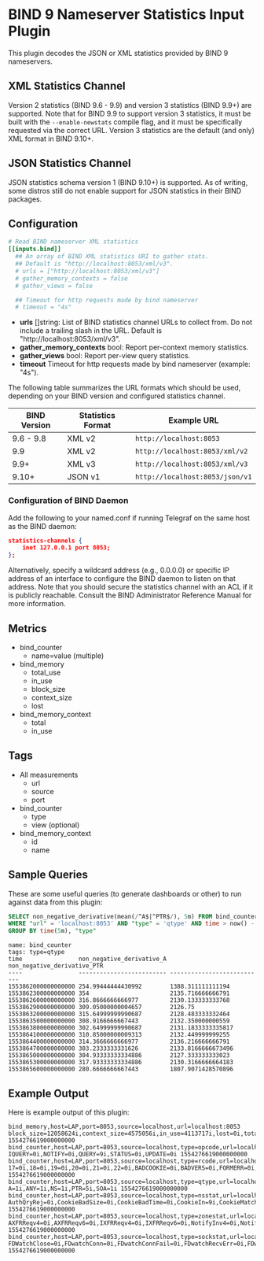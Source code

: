 # BIND 9 Nameserver Statistics Input Plugin

This plugin decodes the JSON or XML statistics provided by BIND 9 nameservers.

## XML Statistics Channel

Version 2 statistics (BIND 9.6 - 9.9) and version 3 statistics (BIND 9.9+) are
supported. Note that for BIND 9.9 to support version 3 statistics, it must be
built with the `--enable-newstats` compile flag, and it must be specifically
requested via the correct URL. Version 3 statistics are the default (and only)
XML format in BIND 9.10+.

## JSON Statistics Channel

JSON statistics schema version 1 (BIND 9.10+) is supported. As of writing, some
distros still do not enable support for JSON statistics in their BIND packages.

## Configuration

```toml @sample.conf
# Read BIND nameserver XML statistics
[[inputs.bind]]
  ## An array of BIND XML statistics URI to gather stats.
  ## Default is "http://localhost:8053/xml/v3".
  # urls = ["http://localhost:8053/xml/v3"]
  # gather_memory_contexts = false
  # gather_views = false

  ## Timeout for http requests made by bind nameserver
  # timeout = "4s"
```

- **urls** []string: List of BIND statistics channel URLs to collect from. Do
  not include a trailing slash in the URL. Default is
  "http://localhost:8053/xml/v3".
- **gather_memory_contexts** bool: Report per-context memory statistics.
- **gather_views** bool: Report per-view query statistics.
- **timeout** Timeout for http requests made by bind nameserver (example: "4s").

The following table summarizes the URL formats which should be used, depending
on your BIND version and configured statistics channel.

| BIND Version | Statistics Format | Example URL                   |
| ------------ | ----------------- | ----------------------------- |
| 9.6 - 9.8    | XML v2            | `http://localhost:8053`         |
| 9.9          | XML v2            | `http://localhost:8053/xml/v2`  |
| 9.9+         | XML v3            | `http://localhost:8053/xml/v3`  |
| 9.10+        | JSON v1           | `http://localhost:8053/json/v1` |

### Configuration of BIND Daemon

Add the following to your named.conf if running Telegraf on the same host as the
BIND daemon:

```json
statistics-channels {
    inet 127.0.0.1 port 8053;
};
```

Alternatively, specify a wildcard address (e.g., 0.0.0.0) or specific IP address
of an interface to configure the BIND daemon to listen on that address. Note
that you should secure the statistics channel with an ACL if it is publicly
reachable. Consult the BIND Administrator Reference Manual for more information.

## Metrics

- bind_counter
  - name=value (multiple)
- bind_memory
  - total_use
  - in_use
  - block_size
  - context_size
  - lost
- bind_memory_context
  - total
  - in_use

## Tags

- All measurements
  - url
  - source
  - port
- bind_counter
  - type
  - view (optional)
- bind_memory_context
  - id
  - name

## Sample Queries

These are some useful queries (to generate dashboards or other) to run against
data from this plugin:

```sql
SELECT non_negative_derivative(mean(/^A$|^PTR$/), 5m) FROM bind_counter \
WHERE "url" = 'localhost:8053' AND "type" = 'qtype' AND time > now() - 1h \
GROUP BY time(5m), "type"
```

```text
name: bind_counter
tags: type=qtype
time                non_negative_derivative_A non_negative_derivative_PTR
----                ------------------------- ---------------------------
1553862000000000000 254.99444444430992        1388.311111111194
1553862300000000000 354                       2135.716666666791
1553862600000000000 316.8666666666977         2130.133333333768
1553862900000000000 309.05000000004657        2126.75
1553863200000000000 315.64999999990687        2128.483333332464
1553863500000000000 308.9166666667443         2132.350000000559
1553863800000000000 302.64999999990687        2131.1833333335817
1553864100000000000 310.85000000009313        2132.449999999255
1553864400000000000 314.3666666666977         2136.216666666791
1553864700000000000 303.2333333331626         2133.8166666673496
1553865000000000000 304.93333333334886        2127.333333333023
1553865300000000000 317.93333333334886        2130.3166666664183
1553865600000000000 280.6666666667443         1807.9071428570896
```

## Example Output

Here is example output of this plugin:

```shell
bind_memory,host=LAP,port=8053,source=localhost,url=localhost:8053 block_size=12058624i,context_size=4575056i,in_use=4113717i,lost=0i,total_use=16663252i 1554276619000000000
bind_counter,host=LAP,port=8053,source=localhost,type=opcode,url=localhost:8053 IQUERY=0i,NOTIFY=0i,QUERY=9i,STATUS=0i,UPDATE=0i 1554276619000000000
bind_counter,host=LAP,port=8053,source=localhost,type=rcode,url=localhost:8053 17=0i,18=0i,19=0i,20=0i,21=0i,22=0i,BADCOOKIE=0i,BADVERS=0i,FORMERR=0i,NOERROR=7i,NOTAUTH=0i,NOTIMP=0i,NOTZONE=0i,NXDOMAIN=0i,NXRRSET=0i,REFUSED=0i,RESERVED11=0i,RESERVED12=0i,RESERVED13=0i,RESERVED14=0i,RESERVED15=0i,SERVFAIL=2i,YXDOMAIN=0i,YXRRSET=0i 1554276619000000000
bind_counter,host=LAP,port=8053,source=localhost,type=qtype,url=localhost:8053 A=1i,ANY=1i,NS=1i,PTR=5i,SOA=1i 1554276619000000000
bind_counter,host=LAP,port=8053,source=localhost,type=nsstat,url=localhost:8053 AuthQryRej=0i,CookieBadSize=0i,CookieBadTime=0i,CookieIn=9i,CookieMatch=0i,CookieNew=9i,CookieNoMatch=0i,DNS64=0i,ECSOpt=0i,ExpireOpt=0i,KeyTagOpt=0i,NSIDOpt=0i,OtherOpt=0i,QryAuthAns=7i,QryBADCOOKIE=0i,QryDropped=0i,QryDuplicate=0i,QryFORMERR=0i,QryFailure=0i,QryNXDOMAIN=0i,QryNXRedir=0i,QryNXRedirRLookup=0i,QryNoauthAns=0i,QryNxrrset=1i,QryRecursion=2i,QryReferral=0i,QrySERVFAIL=2i,QrySuccess=6i,QryTCP=1i,QryUDP=8i,RPZRewrites=0i,RateDropped=0i,RateSlipped=0i,RecQryRej=0i,RecursClients=0i,ReqBadEDNSVer=0i,ReqBadSIG=0i,ReqEdns0=9i,ReqSIG0=0i,ReqTCP=1i,ReqTSIG=0i,Requestv4=9i,Requestv6=0i,RespEDNS0=9i,RespSIG0=0i,RespTSIG=0i,Response=9i,TruncatedResp=0i,UpdateBadPrereq=0i,UpdateDone=0i,UpdateFail=0i,UpdateFwdFail=0i,UpdateRej=0i,UpdateReqFwd=0i,UpdateRespFwd=0i,XfrRej=0i,XfrReqDone=0i 1554276619000000000
bind_counter,host=LAP,port=8053,source=localhost,type=zonestat,url=localhost:8053 AXFRReqv4=0i,AXFRReqv6=0i,IXFRReqv4=0i,IXFRReqv6=0i,NotifyInv4=0i,NotifyInv6=0i,NotifyOutv4=0i,NotifyOutv6=0i,NotifyRej=0i,SOAOutv4=0i,SOAOutv6=0i,XfrFail=0i,XfrSuccess=0i 1554276619000000000
bind_counter,host=LAP,port=8053,source=localhost,type=sockstat,url=localhost:8053 FDWatchClose=0i,FDwatchConn=0i,FDwatchConnFail=0i,FDwatchRecvErr=0i,FDwatchSendErr=0i,FdwatchBindFail=0i,RawActive=1i,RawClose=0i,RawOpen=1i,RawOpenFail=0i,RawRecvErr=0i,TCP4Accept=6i,TCP4AcceptFail=0i,TCP4Active=9i,TCP4BindFail=0i,TCP4Close=5i,TCP4Conn=0i,TCP4ConnFail=0i,TCP4Open=8i,TCP4OpenFail=0i,TCP4RecvErr=0i,TCP4SendErr=0i,TCP6Accept=0i,TCP6AcceptFail=0i,TCP6Active=2i,TCP6BindFail=0i,TCP6Close=0i,TCP6Conn=0i,TCP6ConnFail=0i,TCP6Open=2i,TCP6OpenFail=0i,TCP6RecvErr=0i,TCP6SendErr=0i,UDP4Active=18i,UDP4BindFail=14i,UDP4Close=14i,UDP4Conn=0i,UDP4ConnFail=0i,UDP4Open=32i,UDP4OpenFail=0i,UDP4RecvErr=0i,UDP4SendErr=0i,UDP6Active=3i,UDP6BindFail=0i,UDP6Close=6i,UDP6Conn=0i,UDP6ConnFail=6i,UDP6Open=9i,UDP6OpenFail=0i,UDP6RecvErr=0i,UDP6SendErr=0i,UnixAccept=0i,UnixAcceptFail=0i,UnixActive=0i,UnixBindFail=0i,UnixClose=0i,UnixConn=0i,UnixConnFail=0i,UnixOpen=0i,UnixOpenFail=0i,UnixRecvErr=0i,UnixSendErr=0i 1554276619000000000
```

